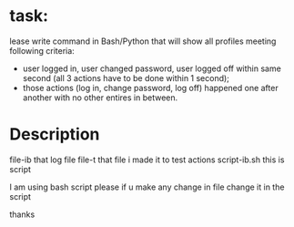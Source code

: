 task:
=====
lease write command in Bash/Python that will show all profiles meeting following criteria:
- user logged in, user changed password, user logged off within same second (all 3 actions have to be done within 1 second);
- those actions (log in, change password, log off) happened one after another with no other entires in between.

Description
===========
file-ib that log file 
file-t that file i made it to test actions
script-ib.sh this is script 

I am using bash script 
please if u make any change in file change it in the script


thanks 
